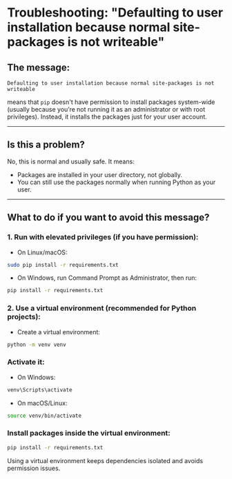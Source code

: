 # Troubleshooting: "Defaulting to user installation because normal site-packages is not writeable"

## The message:

```
Defaulting to user installation because normal site-packages is not writeable
```

means that `pip` doesn't have permission to install packages system-wide (usually because you’re not running it as an administrator or with root privileges). Instead, it installs the packages just for your user account.

---

## Is this a problem?

No, this is normal and usually safe. It means:

- Packages are installed in your user directory, not globally.
- You can still use the packages normally when running Python as your user.

---

## What to do if you want to avoid this message?

### 1. Run with elevated privileges (if you have permission):

- On Linux/macOS:

```bash
sudo pip install -r requirements.txt
```
- On Windows, run Command Prompt as Administrator, then run:

```cmd
pip install -r requirements.txt
```

### 2. Use a virtual environment (recommended for Python projects):

- Create a virtual environment:

```bash
python -m venv venv
```

### Activate it:

- On Windows:

```cmd
venv\Scripts\activate
```
- On macOS/Linux:

```bash
source venv/bin/activate
```

### Install packages inside the virtual environment:

```bash
pip install -r requirements.txt
```

Using a virtual environment keeps dependencies isolated and avoids permission issues.
